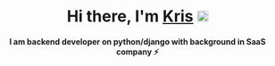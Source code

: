 <h1 align="center">Hi there, I'm <a href="https://www.linkedin.com/in/kristina-melikova-498a761b6/" target="_blank">Kris</a> 
<img src="https://github.com/blackcater/blackcater/raw/main/images/Hi.gif" height="20"/></h1>
<h4 align="center">I am backend developer on python/django with background in SaaS company ⚡ </h4>

